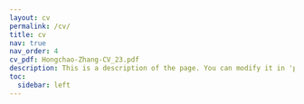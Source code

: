 ```yaml
---
layout: cv
permalink: /cv/
title: cv
nav: true
nav_order: 4
cv_pdf: Hongchao-Zhang-CV_23.pdf
description: This is a description of the page. You can modify it in 'pages/_cv.md'. You can also change or remove the top pdf download button.
toc:
  sidebar: left
---
```

